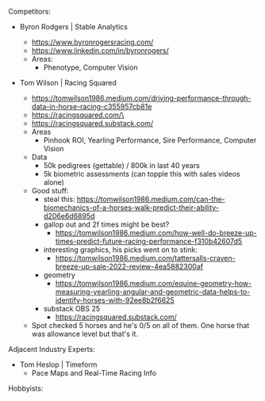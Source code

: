 Competitors:
- Byron Rodgers | Stable Analytics 
    - https://www.byronrogersracing.com/
    - https://www.linkedin.com/in/byronrogers/
    - Areas:
        - Phenotype, Computer Vision
        
- Tom Wilson | Racing Squared
    - https://tomwilson1986.medium.com/driving-performance-through-data-in-horse-racing-c355957cb81e
    - https://racingsquared.com/\
    - https://racingsquared.substack.com/
    - Areas
        - Pinhook ROI, Yearling Performance, Sire Performance, Computer Vision
    - Data
        - 50k pedigrees (gettable) / 800k in last 40 years
        - 5k biometric assessments (can topple this with sales videos alone)
    - Good stuff:
        - steal this: https://tomwilson1986.medium.com/can-the-biomechanics-of-a-horses-walk-predict-their-ability-d206e6d6895d
        - gallop out and 2f times might be best? 
            - https://tomwilson1986.medium.com/how-well-do-breeze-up-times-predict-future-racing-performance-f310b42607d5
        - interesting graphics, his picks went on to stink:
            - https://tomwilson1986.medium.com/tattersalls-craven-breeze-up-sale-2022-review-4ea5882300af
        - geometry
            - https://tomwilson1986.medium.com/equine-geometry-how-measuring-yearling-angular-and-geometric-data-helps-to-identify-horses-with-92ee8b2f6625
        - substack OBS 25
            - https://racingsquared.substack.com/
    - Spot checked 5 horses and he's 0/5 on all of them. One horse that was allowance level but that's it.
    
    
Adjacent Industry Experts:
- Tom Heslop | Timeform
    - Pace Maps and Real-Time Racing Info

Hobbyists:

    